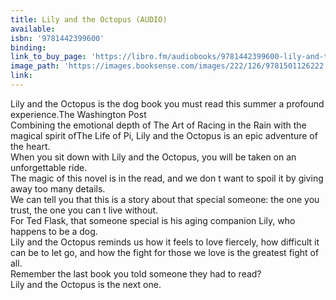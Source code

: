 ```yaml
---
title: Lily and the Octopus (AUDIO)
available:
isbn: '9781442399600'
binding:
link_to_buy_page: 'https://libro.fm/audiobooks/9781442399600-lily-and-the-octopus?bookstore=brooklinebooksmith'
image_path: 'https://images.booksense.com/images/222/126/9781501126222.jpg'
link:
---
```



Lily and the Octopus is the dog book you must read this summer a profound experience.The Washington Post
<br>Combining the emotional depth of The Art of Racing in the Rain with the magical spirit ofThe Life of Pi, Lily and the Octopus is an epic adventure of the heart.
<br>When you sit down with Lily and the Octopus, you will be taken on an unforgettable ride.
<br>The magic of this novel is in the read, and we don t want to spoil it by giving away too many details.
<br>We can tell you that this is a story about that special someone: the one you trust, the one you can t live without.
<br>For Ted Flask, that someone special is his aging companion Lily, who happens to be a dog.
<br>Lily and the Octopus reminds us how it feels to love fiercely, how difficult it can be to let go, and how the fight for those we love is the greatest fight of all.
<br>Remember the last book you told someone they had to read?
<br>Lily and the Octopus is the next one.